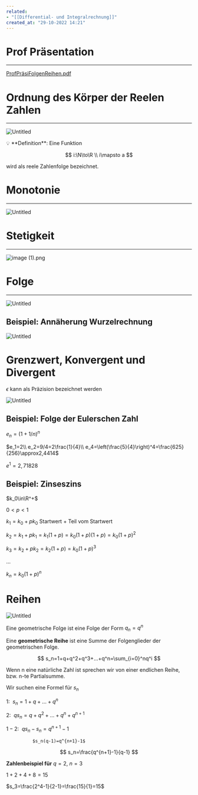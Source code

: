 ```yaml
---
related:
- "[[Differential- und Integralrechnung]]"
created_at: "29-10-2022 14:21"
---
```



# Prof Präsentation
---
[ProfPräsiFolgenReihen.pdf](ProfPrsiFolgenReihen.pdf)

# Ordnung des Körper der Reelen Zahlen
---
![Untitled](Untitled%2074.png)

<aside>
💡 **Definition**: Eine Funktion

$$
i:\N\to\R \\
i\mapsto a
$$

  wird als reele Zahlenfolge bezeichnet.

</aside>

# Monotonie
---
![Untitled](Untitled%201%2011.png)

# Stetigkeit
---
![image (1).png](image_(1)%201.png)

# Folge
---
![Untitled](Untitled%202%2010.png)

## Beispiel: Annäherung Wurzelrechnung
![Untitled](Untitled%203%208.png)

# Grenzwert, Konvergent und Divergent

$\epsilon$  kann als Präzision bezeichnet werden

![Untitled](Untitled%204%207.png)

## Beispiel: Folge der Eulerschen Zahl

$e_n=(1+1/n)^n$

$e_1=2\\ e_2=9/4=2\frac{1}{4}\\ e_4=\left(\frac{5}{4}\right)^4=\frac{625}{256}\approx2,4414$

$e^1=2,71828$

## Beispiel: Zinseszins

$k_0\in\R^+$

$0<p<1$

$k_1=k_0+pk_0$     Startwert + Teil vom Startwert

$k_2=k_1+pk_1=k_1(1+p)=k_0(1+p)(1+p)=k_0(1+p)^2$

$k_3=k_2+pk_2=k_2(1+p)=k_0(1+p)^3$

...

$k_n=k_0(1+p)^n$

# Reihen

![Untitled](Untitled%205%207.png)

Eine geometrische Folge ist eine Folge der Form $q_n=q^n$

Eine **geometrische Reihe** ist eine Summe der Folgenglieder der geometrischen Folge.

$$
s_n=1+q+q^2+q^3+...+q^n=\sum_{i=0}^nq^i
$$

Wenn n eine natürliche Zahl ist sprechen wir von einer endlichen Reihe, bzw. n-te Partialsumme.

Wir suchen eine Formel für $s_n$

$1:\ \ s_n=1+q+...+q^n$

$2:\ \ qs_n=q+q^2+...+q^n+q^{n+1}$

$1-2:\ \ qs_n-s_n=q^{n+1}-1$

              $s_n(q-1)=q^{n+1}-1$

$$
s_n=\frac{q^{n+1}-1}{q-1}
$$

**Zahlenbeispiel für** $q=2,\ n=3$

$1+2+4+8 = 15$

$s_3=\frac{2^4-1}{2-1}=\frac{15}{1}=15$